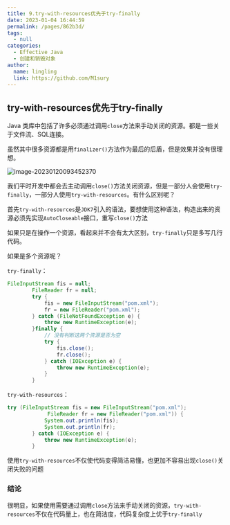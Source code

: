 ```yaml
---
title: 9.try-with-resources优先于try-finally
date: 2023-01-04 16:44:59
permalink: /pages/862b3d/
tags: 
  - null
categories: 
  - Effective Java
  - 创建和销毁对象
author: 
  name: lingling
  link: https://github.com/M1sury
---
```


## try-with-resources优先于try-finally

Java 类库中包括了许多必须通过调用`close`方法来手动关闭的资源。都是一些关于文件流、SQL连接。

虽然其中很多资源都是用`finalizer()`方法作为最后的后盾，但是效果并没有很理想。

![image-20230120093452370](C:\Users\renrui\AppData\Roaming\Typora\typora-user-images\image-20230120093452370.png)

我们平时开发中都会去主动调用`close()`方法关闭资源，但是一部分人会使用`try-finally`，一部分人使用`try-with-resources`。有什么区别呢？

首先`try-with-resources`是`JDK7`引入的语法，要想使用这种语法，构造出来的资源必须先实现`AutoCloseable`接口，重写`close()`方法

如果只是在操作一个资源，看起来并不会有太大区别，`try-finally`只是多写几行代码。

如果是多个资源呢？

`try-finally`：

```java
FileInputStream fis = null;
        FileReader fr = null;
        try {
            fis = new FileInputStream("pom.xml");
            fr = new FileReader("pom.xml");
        } catch (FileNotFoundException e) {
            throw new RuntimeException(e);
        }finally {
            // 没有判断这两个资源是否为空
            try {
                fis.close();
                fr.close();
            } catch (IOException e) {
                throw new RuntimeException(e);
            }
        }
```

`try-with-resources`：

```java
try (FileInputStream fis = new FileInputStream("pom.xml");
             FileReader fr = new FileReader("pom.xml")) {
            System.out.println(fis);
            System.out.println(fr);
        } catch (IOException e) {
            throw new RuntimeException(e);
        }
```

使用`try-with-resources`不仅使代码变得简洁易懂，也更加不容易出现`close()`关闭失败的问题

### 结论

很明显，如果使用需要通过调用`close`方法来手动关闭的资源，`try-with-resources`不仅在代码量上，也在简洁度，代码复杂度上优于`try-finally`

